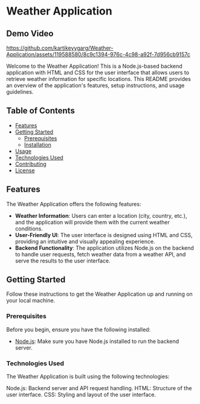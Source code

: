 # Weather Application 

## Demo Video


https://github.com/kartikeyygarg/Weather-Application/assets/119588580/8c9c1394-976c-4c98-a92f-7d956cb9157c


Welcome to the Weather Application! This is a Node.js-based backend application with HTML and CSS for the user interface that allows users to retrieve weather information for specific locations. This README provides an overview of the application's features, setup instructions, and usage guidelines.

## Table of Contents

- [Features](#features)
- [Getting Started](#getting-started)
  - [Prerequisites](#prerequisites)
  - [Installation](#installation)
- [Usage](#usage)
- [Technologies Used](#technologies-used)
- [Contributing](#contributing)
- [License](#license)

## Features

The Weather Application offers the following features:

- **Weather Information**: Users can enter a location (city, country, etc.), and the application will provide them with the current weather conditions.
- **User-Friendly UI**: The user interface is designed using HTML and CSS, providing an intuitive and visually appealing experience.
- **Backend Functionality**: The application utilizes Node.js on the backend to handle user requests, fetch weather data from a weather API, and serve the results to the user interface.

## Getting Started

Follow these instructions to get the Weather Application up and running on your local machine.

### Prerequisites

Before you begin, ensure you have the following installed:

- [Node.js](https://nodejs.org/): Make sure you have Node.js installed to run the backend server.

### Technologies Used

The Weather Application is built using the following technologies:

Node.js: Backend server and API request handling.
HTML: Structure of the user interface.
CSS: Styling and layout of the user interface.
